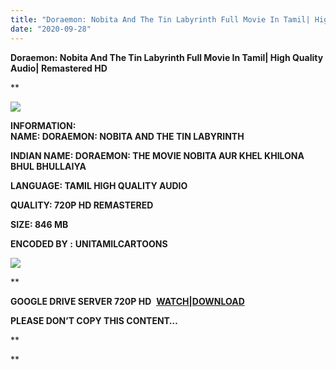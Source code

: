 ```yaml
---
title: "Doraemon: Nobita And The Tin Labyrinth Full Movie In Tamil| High Quality Audio| Remastered HD"
date: "2020-09-28"
---
```


**Doraemon: Nobita And The Tin Labyrinth Full Movie In Tamil| High Quality Audio| Remastered HD**

**

[![](https://1.bp.blogspot.com/-XXwYZIecIDk/X3CqxsbJl6I/AAAAAAAAC8k/IsLMWBSd2TYipluAWrcbvkfNtYZEdbDQwCLcBGAsYHQ/w400-h318/Doraemon{c48f4630022c0d57354920639953d21a0626fbbe35cb91b826b45669a52e752e}2BNobita{c48f4630022c0d57354920639953d21a0626fbbe35cb91b826b45669a52e752e}2Band{c48f4630022c0d57354920639953d21a0626fbbe35cb91b826b45669a52e752e}2Bthe{c48f4630022c0d57354920639953d21a0626fbbe35cb91b826b45669a52e752e}2BTin{c48f4630022c0d57354920639953d21a0626fbbe35cb91b826b45669a52e752e}2BLabyrinth.png)](https://1.bp.blogspot.com/-XXwYZIecIDk/X3CqxsbJl6I/AAAAAAAAC8k/IsLMWBSd2TYipluAWrcbvkfNtYZEdbDQwCLcBGAsYHQ/s1187/Doraemon{c48f4630022c0d57354920639953d21a0626fbbe35cb91b826b45669a52e752e}2BNobita{c48f4630022c0d57354920639953d21a0626fbbe35cb91b826b45669a52e752e}2Band{c48f4630022c0d57354920639953d21a0626fbbe35cb91b826b45669a52e752e}2Bthe{c48f4630022c0d57354920639953d21a0626fbbe35cb91b826b45669a52e752e}2BTin{c48f4630022c0d57354920639953d21a0626fbbe35cb91b826b45669a52e752e}2BLabyrinth.png)

**INFORMATION:  
NAME: DORAEMON: NOBITA AND THE TIN LABYRINTH**

**INDIAN NAME: **DORAEMON: THE MOVIE NOBITA AUR KHEL KHILONA BHUL BHULLAIYA****

**LANGUAGE: TAMIL HIGH QUALITY AUDIO**

**QUALITY: 720P HD REMASTERED**

**SIZE: 846 MB** 

**ENCODED BY :** **UNITAMILCARTOONS**

[![](https://1.bp.blogspot.com/-3n3Qezv5fLs/X3CrqPo-xuI/AAAAAAAAC8s/zPbbp6_Bfm4S7Q7tPOI7D9QCc8ILECwFgCLcBGAsYHQ/w400-h239/Untitled.png)](https://1.bp.blogspot.com/-3n3Qezv5fLs/X3CrqPo-xuI/AAAAAAAAC8s/zPbbp6_Bfm4S7Q7tPOI7D9QCc8ILECwFgCLcBGAsYHQ/s765/Untitled.png)

**

**GOOGLE DRIVE SERVER 720P HD**  **[WATCH|DOWNLOAD](https://gplinks.co/MTvEKdf)**

**PLEASE DON’T COPY THIS CONTENT…**









**







**

